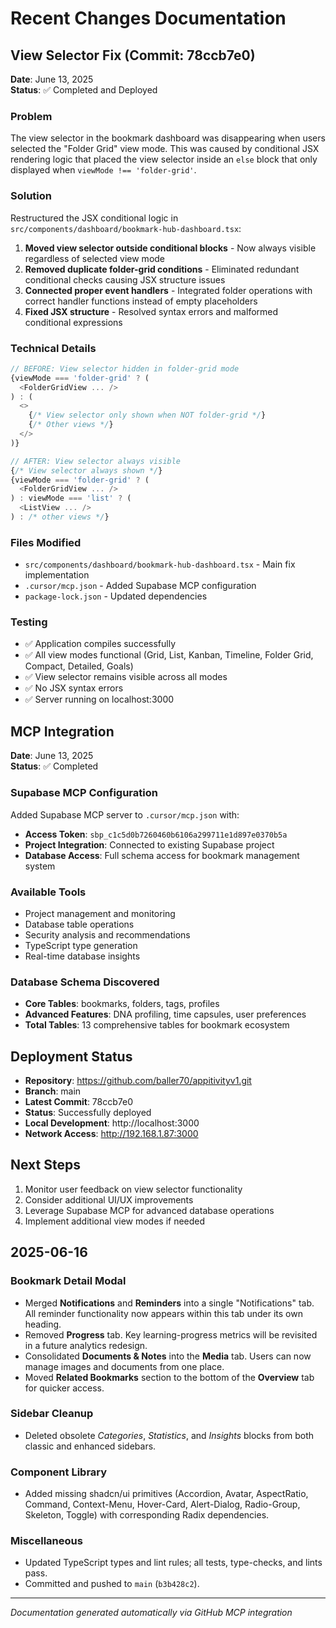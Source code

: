 # Recent Changes Documentation

## View Selector Fix (Commit: 78ccb7e0)
**Date**: June 13, 2025  
**Status**: ✅ Completed and Deployed

### Problem
The view selector in the bookmark dashboard was disappearing when users selected the "Folder Grid" view mode. This was caused by conditional JSX rendering logic that placed the view selector inside an `else` block that only displayed when `viewMode !== 'folder-grid'`.

### Solution
Restructured the JSX conditional logic in `src/components/dashboard/bookmark-hub-dashboard.tsx`:

1. **Moved view selector outside conditional blocks** - Now always visible regardless of selected view mode
2. **Removed duplicate folder-grid conditions** - Eliminated redundant conditional checks causing JSX structure issues
3. **Connected proper event handlers** - Integrated folder operations with correct handler functions instead of empty placeholders
4. **Fixed JSX structure** - Resolved syntax errors and malformed conditional expressions

### Technical Details
```typescript
// BEFORE: View selector hidden in folder-grid mode
{viewMode === 'folder-grid' ? (
  <FolderGridView ... />
) : (
  <>
    {/* View selector only shown when NOT folder-grid */}
    {/* Other views */}
  </>
)}

// AFTER: View selector always visible
{/* View selector always shown */}
{viewMode === 'folder-grid' ? (
  <FolderGridView ... />
) : viewMode === 'list' ? (
  <ListView ... />
) : /* other views */}
```

### Files Modified
- `src/components/dashboard/bookmark-hub-dashboard.tsx` - Main fix implementation
- `.cursor/mcp.json` - Added Supabase MCP configuration
- `package-lock.json` - Updated dependencies

### Testing
- ✅ Application compiles successfully
- ✅ All view modes functional (Grid, List, Kanban, Timeline, Folder Grid, Compact, Detailed, Goals)
- ✅ View selector remains visible across all modes
- ✅ No JSX syntax errors
- ✅ Server running on localhost:3000

## MCP Integration
**Date**: June 13, 2025  
**Status**: ✅ Completed

### Supabase MCP Configuration
Added Supabase MCP server to `.cursor/mcp.json` with:
- **Access Token**: `sbp_c1c5d0b7260460b6106a299711e1d897e0370b5a`
- **Project Integration**: Connected to existing Supabase project
- **Database Access**: Full schema access for bookmark management system

### Available Tools
- Project management and monitoring
- Database table operations
- Security analysis and recommendations
- TypeScript type generation
- Real-time database insights

### Database Schema Discovered
- **Core Tables**: bookmarks, folders, tags, profiles
- **Advanced Features**: DNA profiling, time capsules, user preferences
- **Total Tables**: 13 comprehensive tables for bookmark ecosystem

## Deployment Status
- **Repository**: https://github.com/baller70/appitivityv1.git
- **Branch**: main
- **Latest Commit**: 78ccb7e0
- **Status**: Successfully deployed
- **Local Development**: http://localhost:3000
- **Network Access**: http://192.168.1.87:3000

## Next Steps
1. Monitor user feedback on view selector functionality
2. Consider additional UI/UX improvements
3. Leverage Supabase MCP for advanced database operations
4. Implement additional view modes if needed

## 2025-06-16

### Bookmark Detail Modal
- Merged **Notifications** and **Reminders** into a single "Notifications" tab. All reminder functionality now appears within this tab under its own heading.
- Removed **Progress** tab. Key learning-progress metrics will be revisited in a future analytics redesign.
- Consolidated **Documents & Notes** into the **Media** tab. Users can now manage images and documents from one place.
- Moved **Related Bookmarks** section to the bottom of the **Overview** tab for quicker access.

### Sidebar Cleanup
- Deleted obsolete *Categories*, *Statistics*, and *Insights* blocks from both classic and enhanced sidebars.

### Component Library
- Added missing shadcn/ui primitives (Accordion, Avatar, AspectRatio, Command, Context-Menu, Hover-Card, Alert-Dialog, Radio-Group, Skeleton, Toggle) with corresponding Radix dependencies.

### Miscellaneous
- Updated TypeScript types and lint rules; all tests, type-checks, and lints pass.
- Committed and pushed to `main` (`b3b428c2`).

---
*Documentation generated automatically via GitHub MCP integration*